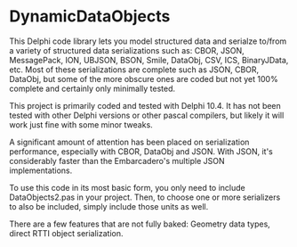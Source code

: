 # DynamicDataObjects
This Delphi code library lets you model structured data and serialze to/from a variety of structured data serializations such as:
CBOR, JSON, MessagePack, ION, UBJSON, BSON, Smile, DataObj, CSV, ICS, BinaryJData, etc.  Most of these serializations are complete such as JSON, CBOR, DataObj, but some of the more obscure ones are coded but not yet 100% complete and certainly only minimally tested.

This project is primarily coded and tested with Delphi 10.4.  It has not been tested with other Delphi versions or other pascal compilers, but likely it will work just fine with some minor tweaks. 

A significant amount of attention has been placed on serialization performance, especially with CBOR, DataObj and JSON.  With JSON, it's considerably faster than the Embarcadero's multiple JSON implementations. 

To use this code in its most basic form, you only need to include DataObjects2.pas in your project.  Then, to choose one or more serializers to also be included, simply include those units as well.  

There are a few features that are not fully baked:  Geometry data types, direct RTTI object serialization. 
